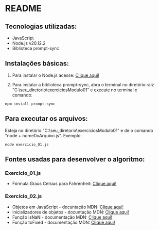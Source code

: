 # README

## Tecnologias utilizadas:

- JavaScript
- Node.js v20.12.2
- Biblioteca prompt-sync

## Instalações básicas:

1. Para instalar o Node.js acesse: [Clique aqui!](https://nodejs.org/en/download)

2. Para instalar a biblioteca prompt-sync, abra o terminal no diretório raiz "C:\seu_diretorio\exerciciosModulo01" e execute no terminal o comando:

```
npm install prompt-sync
```

## Para executar os arquivos:

Esteja no diretório "C:\seu_diretorio\exerciciosModulo01" e de o comando "node + nomeDoArquivo.js". Exemplo:
```
node exercicio_01.js
```

## Fontes usadas para desenvolver o algoritmo:

### Exercício_01.js

- Fórmula Graus Celsius para Fahrenheit: [Clique aqui!](https://tecnoblog.net/responde/como-converter-graus-celsius-para-fahrenheit/)

### Exercício_02.js

- Objetos em JavaScript - docuntação MDN: [Clique aqui!](https://developer.mozilla.org/pt-BR/docs/Web/JavaScript/Guide/Working_with_objects)
- Inicializadores de objetos - docuntação MDN: [Clique aqui!](https://developer.mozilla.org/pt-BR/docs/Web/JavaScript/Guide/Working_with_objects)
- Função isNaN - documentação MDN: [Clique aqui!](https://developer.mozilla.org/pt-BR/docs/Web/JavaScript/Reference/Global_Objects/isNaN)
- Função toFixed - documentação MDN: [Clique aqui!](https://developer.mozilla.org/pt-BR/docs/Web/JavaScript/Reference/Global_Objects/Number/toFixed)
